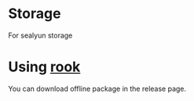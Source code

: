 # Storage
For sealyun storage

# Using [rook](https://github.com/rook/rook)
You can download offline package in the release page.
